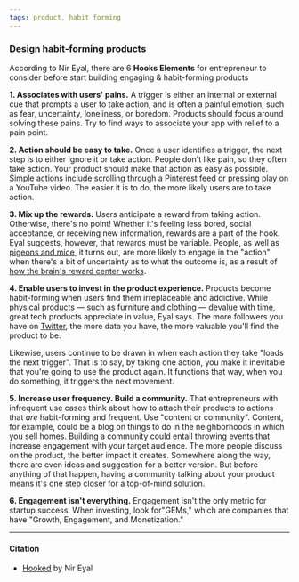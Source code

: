 ```yaml
---
tags: product, habit forming
---
```


### Design habit-forming products
According to Nir Eyal, there are 6 **Hooks Elements** for entrepreneur to consider before start building engaging & habit-forming products

**1. Associates with users' pains.**
A trigger is either an internal or external cue that prompts a user to take action, and is often a painful emotion, such as fear, uncertainty, loneliness, or boredom. Products should focus around solving these pains. Try to find ways to associate your app with relief to a pain point.

**2. Action should be easy to take.**
Once a user identifies a trigger, the next step is to either ignore it or take action. People don't like pain, so they often take action. Your product should make that action as easy as possible. Simple actions include scrolling through a Pinterest feed or pressing play on a YouTube video. The easier it is to do, the more likely users are to take action.

**3. Mix up the rewards.**
Users anticipate a reward from taking action. Otherwise, there's no point! Whether it's feeling less bored, social acceptance, or receiving new information, rewards are a part of the hook. Eyal suggests, however, that rewards must be variable. People, as well as [pigeons and mice](http://www.nirandfar.com/2012/03/want-to-hook-your-users-drive-them-crazy.html), it turns out, are more likely to engage in the "action" when there's a bit of uncertainty as to what the outcome is, as a result of [how the brain's reward center works](https://www.psychologytoday.com/blog/the-compass-pleasure/201110/video-games-can-activate-the-brains-pleasure-circuits-0).

**4. Enable users to invest in the product experience.**
Products become habit-forming when users find them irreplaceable and addictive. While physical products — such as furniture and clothing — devalue with time, great tech products appreciate in value, Eyal says. The more followers you have on [Twitter](https://twitter.com/), the more data you have, the more valuable you'll find the product to be. 

Likewise, users continue to be drawn in when each action they take "loads the next trigger". That is to say, by taking one action, you make it inevitable that you're going to use the product again. It functions that way, when you do something, it triggers the next movement. 

**5. Increase user frequency. Build a community.**
That entrepreneurs with infrequent use cases think about how to attach their products to actions that _are_ habit-forming and frequent. Use "content or community". Content, for example, could be a blog on things to do in the neighborhoods in which you sell homes. Building a community could entail throwing events that increase engagement with your target audience. 
The more people discuss on the product, the better impact it creates. Somewhere along the way, there are even ideas and suggestion for a better version. But before anything of that happen, having a community talking about your product means it's one step closer for a top-of-mind solution.

**6. Engagement isn't everything.**
Engagement isn't the only metric for startup success. When investing, look for"GEMs," which are companies that have "Growth, Engagement, and Monetization." 

---

#### Citation
- [Hooked](http://www.nirandfar.com/hooked) by Nir Eyal